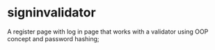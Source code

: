 # signinvalidator
A register page with 
log in page that works with a validator
using OOP concept and password hashing;
